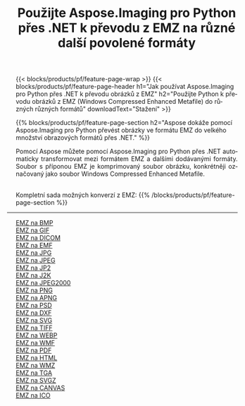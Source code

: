 ﻿---
title: Použijte Aspose.Imaging pro Python přes .NET k převodu z EMZ na různé další povolené formáty 
weight: 3920
url: /cs/python-net/conversion/from/emz 
lang: cs
langdirlevel: 2
locales: zh-hans,ja,it,ru,de,es,fr,nl,id,lt,pl,pt,vi,tr,ko,zh-hant,ar,hi,th,sv,cs,uk,he
description: Pomocí Aspose.Imaging pro Python přes .NET můžete rychle transformovat z EMZ(Windows Compressed Enhanced Metafile) do různých formátů.
---

{{< blocks/products/pf/feature-page-wrap >}}
{{< blocks/products/pf/feature-page-header h1="Jak používat Aspose.Imaging pro Python přes .NET k převodu obrázků z EMZ" h2="Použijte Python k převodu obrázků z EMZ (Windows Compressed Enhanced Metafile) do různých různých formátů" downloadText="Stažení" >}}


{{% blocks/products/pf/feature-page-section  h2="Aspose dokáže pomocí Aspose.Imaging pro Python převést obrázky ve formátu EMZ do velkého množství obrazových formátů přes .NET." %}}
<p align=justify>Pomocí Aspose můžete pomocí Aspose.Imaging pro Python přes .NET automaticky transformovat mezi formátem EMZ a dalšími dodávanými formáty. Soubor s příponou EMZ je komprimovaný soubor obrázku, konkrétněji označovaný jako soubor Windows Compressed Enhanced Metafile.</p>
<br/>
Kompletní sada možných konverzí z EMZ:
{{% /blocks/products/pf/feature-page-section %}}
<div class="container-fluid productfamilypage bg-gray">
    <div class="convertypes bg-gray agp-content section">
        <div class="container">
		<hr style="margin-left:-20px;"/>
		<div class="row other-converters">
		    <div class='col-md-2 other-converter remove-lp remove-rp'><a href="/imaging/cs/python-net/conversion/emz-to-bmp" >EMZ na BMP</a></div><div class='col-md-2 other-converter remove-lp remove-rp'><a href="/imaging/cs/python-net/conversion/emz-to-gif" >EMZ na GIF</a></div><div class='col-md-2 other-converter remove-lp remove-rp'><a href="/imaging/cs/python-net/conversion/emz-to-dicom" >EMZ na DICOM</a></div><div class='col-md-2 other-converter remove-lp remove-rp'><a href="/imaging/cs/python-net/conversion/emz-to-emf" >EMZ na EMF</a></div><div class='col-md-2 other-converter remove-lp remove-rp'><a href="/imaging/cs/python-net/conversion/emz-to-jpg" >EMZ na JPG</a></div><div class='col-md-2 other-converter remove-lp remove-rp'><a href="/imaging/cs/python-net/conversion/emz-to-jpeg" >EMZ na JPEG</a></div><div class='col-md-2 other-converter remove-lp remove-rp'><a href="/imaging/cs/python-net/conversion/emz-to-jp2" >EMZ na JP2</a></div><div class='col-md-2 other-converter remove-lp remove-rp'><a href="/imaging/cs/python-net/conversion/emz-to-j2k" >EMZ na J2K</a></div><div class='col-md-2 other-converter remove-lp remove-rp'><a href="/imaging/cs/python-net/conversion/emz-to-jpeg2000" >EMZ na JPEG2000</a></div><div class='col-md-2 other-converter remove-lp remove-rp'><a href="/imaging/cs/python-net/conversion/emz-to-png" >EMZ na PNG</a></div><div class='col-md-2 other-converter remove-lp remove-rp'><a href="/imaging/cs/python-net/conversion/emz-to-apng" >EMZ na APNG</a></div><div class='col-md-2 other-converter remove-lp remove-rp'><a href="/imaging/cs/python-net/conversion/emz-to-psd" >EMZ na PSD</a></div><div class='col-md-2 other-converter remove-lp remove-rp'><a href="/imaging/cs/python-net/conversion/emz-to-dxf" >EMZ na DXF</a></div><div class='col-md-2 other-converter remove-lp remove-rp'><a href="/imaging/cs/python-net/conversion/emz-to-svg" >EMZ na SVG</a></div><div class='col-md-2 other-converter remove-lp remove-rp'><a href="/imaging/cs/python-net/conversion/emz-to-tiff" >EMZ na TIFF</a></div><div class='col-md-2 other-converter remove-lp remove-rp'><a href="/imaging/cs/python-net/conversion/emz-to-webp" >EMZ na WEBP</a></div><div class='col-md-2 other-converter remove-lp remove-rp'><a href="/imaging/cs/python-net/conversion/emz-to-wmf" >EMZ na WMF</a></div><div class='col-md-2 other-converter remove-lp remove-rp'><a href="/imaging/cs/python-net/conversion/emz-to-pdf" >EMZ na PDF</a></div><div class='col-md-2 other-converter remove-lp remove-rp'><a href="/imaging/cs/python-net/conversion/emz-to-html" >EMZ na HTML</a></div><div class='col-md-2 other-converter remove-lp remove-rp'><a href="/imaging/cs/python-net/conversion/emz-to-wmz" >EMZ na WMZ</a></div><div class='col-md-2 other-converter remove-lp remove-rp'><a href="/imaging/cs/python-net/conversion/emz-to-tga" >EMZ na TGA</a></div><div class='col-md-2 other-converter remove-lp remove-rp'><a href="/imaging/cs/python-net/conversion/emz-to-svgz" >EMZ na SVGZ</a></div><div class='col-md-2 other-converter remove-lp remove-rp'><a href="/imaging/cs/python-net/conversion/emz-to-canvas" >EMZ na CANVAS</a></div><div class='col-md-2 other-converter remove-lp remove-rp'><a href="/imaging/cs/python-net/conversion/emz-to-ico" >EMZ na ICO</a></div>
                </div>
        </div>
    </div>
</div>
<br/>

